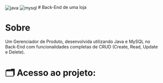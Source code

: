   <img align="center" alt="java" src="https://img.shields.io/badge/Java-ED8B00?style=for-the-badge&logo=openjdk&logoColor=white" />
  <img align="center" alt="mysql" src="https://img.shields.io/badge/MySQL-73618F?style=for-the-badge&logo=mysql&logoColor=white" />
# Back-End de uma loja

# Sobre
Um Gerenciador de Produto, desenvolvida utilizando Java e MySQL no Back-End com funcionalidades completas de CRUD (Create, Read, Update e Delete).

# 🗂️ Acesso ao projeto:


